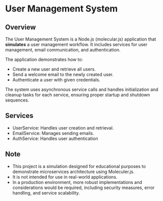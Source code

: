 # User Management System

## Overview
The User Management System is a Node.js (molecular.js) application that **simulates** a user management workflow. It includes services for user management, email communication, and authentication. 

The application demonstrates how to:
- Create a new user and retrieve all users.
- Send a welcome email to the newly created user.
- Authenticate a user with given credentials.

The system uses asynchronous service calls and handles initialization and cleanup tasks for each service, ensuring proper startup and shutdown sequences.

## Services
- UserService: Handles user creation and retrieval.
- EmailService: Manages sending emails.
- AuthService: Handles user authentication

## Note
- This project is a simulation designed for educational purposes to demonstrate microservices architecture using Moleculer.js. 
- It is not intended for use in real-world applications. 
- In a production environment, more robust implementations and considerations would be required, including security measures, error handling, and service scalability.
